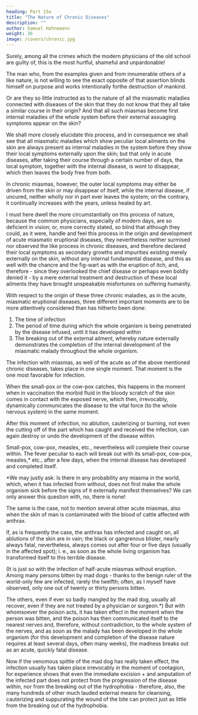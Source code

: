 ```yaml
---
heading: Part 15a
title: "The Nature of Chronic Diseases"
description: ""
author: Samuel Hahnemann
weight: 36
image: /covers/chronic.jpg
---
```



Surely, among all the crimes which the modern physicians of the old school are guilty of, this is the most hurtful, shameful and unpardonable!

The man who, from the examples given and from innumerable others of a like nature, is not willing to see the exact opposite of that assertion blinds himself on purpose and works intentionally forthe destruction of mankind.

Or are they so little instructed as to the nature of all the miasmatic maladies connected with diseases of the skin that they do not know that they all take a similar course in their origin? And that all such miasmas become first internal maladies of the whole system before their external assuaging symptoms appear on the skin?

We shall more closely elucidate this process, and in consequence we shall see that all miasmatic maladies which show peculiar local ailments on the skin are always present as internal maladies in the system before they show their local symptoms externally upon the skin; but that only in acute diseases, after taking their course through a certain number of days, the local symptom, together with the internal disease, is wont to disappear, which then leaves the body free from both. 

In chronic miasmas, however, the outer local symptoms may either be driven from the skin or may disappear of itself, while the internal disease, if uncured, neither wholly nor in part ever leaves the system; on the contrary, it continually increases with the years, unless healed by art.

I must here dwell the more circumstantially on this process of nature, because the common physicians, especially of modern days, are so deficient in vision; or, more correctly stated, so blind that although they could, as it were, handle and feel this process in the origin and development of acute miasmatic eruptional diseases, they nevertheless neither surmised nor observed the like process in chronic diseases, and therefore declared their local symptoms as secondary growths and impurities existing merely externally on the skin, without any internal fundamental disease, and this as well with the chancre and the fig-wart as with the eruption of itch, and, therefore - since they overlooked the chief disease or perhaps even boldly denied it - by a mere external treatment and destruction of these local ailments they have brought unspeakable misfortunes on suffering humanity.

With respect to the origin of these three chronic maladies, as in the acute, miasmatic eruptional diseases, three different important moments are to be more attentively considered than has hitherto been done: 

1. The time of infection
2. The period of time during which the whole organism is being penetrated by the disease infused, until it has developed within
3. The breaking out of the external ailment, whereby nature externally demonstrates the completion of the internal development of the miasmatic malady throughout the whole organism.

The infection with miasmas, as well of the acute as of the above mentioned chronic diseases, takes place in one single moment. That moment is the one most favorable for infection.

When the small-pox or the cow-pox catches, this happens in the moment when in vaccination the morbid fluid in the bloody scratch of the skin comes in contact with the exposed nerve, which then, irrevocably, dynamically communicates the disease to the vital force (to the whole nervous system) in the same moment. 

After this moment of infection, no ablution, cauterizing or burning, not even the cutting off of the part which has caught and received the infection, can again destroy or undo the development of the disease within. 

Small-pox, cow-pox, measles, etc., nevertheless will complete their course within. The fever peculiar to each will break out with its small-pox, cow-pox, measles,* etc., after a few days, when the internal disease has developed and completed itself.

*We may justly ask: Is there in any probability any miasma in the world, which, when it has infected from without, does not first make the whole organism sick before the signs of it externally manifest themselves? We can only answer this question with, no, there is none!


The same is the case, not to mention several other acute miasmas, also when the skin of man is contaminated with the blood of cattle affected with anthrax. 

If, as is frequently the case, the anthrax has infected and caught on, all ablutions of the skin are in vain; the black or gangrenous blister, nearly always fatal, nevertheless, always comes out after four or five days (usually in the affected spot); i. e., as soon as the whole living organism has transformed itself to this terrible disease.

(It is just so with the infection of half-acute miasmas without eruption. Among many persons bitten by mad dogs - thanks to the benign ruler of the world-only few are infected, rarely the twelfth; often, as I myself have observed, only one out of twenty or thirty persons bitten. 

The others, even if ever so badly mangled by the mad dog, usually all recover, even if they are not treated by a physician or surgeon.*) But with whomsoever the poison acts, it has taken effect in the moment when the person was bitten, and the poison has then communicated itself to the nearest nerves and, therefore, without contradiction, to the whole system of the nerves, and as soon as the malady has been developed in the whole organism (for this development and completion of the disease nature requires at least several days, often many weeks), the madness breaks out as an acute, quickly fatal disease. 


Now if the venomous spittle of the mad dog has really taken effect, the infection usually has taken place irrevocably in the moment of contagion, for experience shows that even the immediate excision + and amputation of the infected part does not protect from the progression of the disease within, nor from the breaking out of the hydrophobia - therefore, also, the many hundreds of other much lauded external means for cleansing, cauterizing and suppurating the wound of the bite can protect just as little from the breaking out of the hydrophobia.

